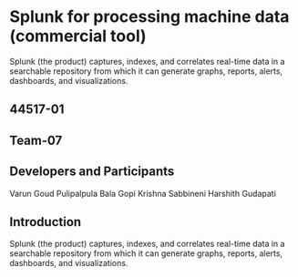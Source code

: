 # Splunk for processing machine data (commercial tool)
Splunk (the product) captures, indexes, and correlates real-time data in a searchable repository from which it can generate graphs, reports, alerts, dashboards, and visualizations.
## 44517-01
## Team-07
## Developers and Participants
Varun Goud Pulipalpula
Bala Gopi Krishna Sabbineni
Harshith Gudapati
## Introduction
Splunk (the product) captures, indexes, and correlates real-time data in a searchable repository from which it can generate graphs, reports, alerts, dashboards, and visualizations.
